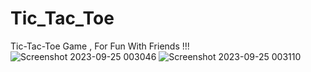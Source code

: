# Tic_Tac_Toe
Tic-Tac-Toe Game , For Fun With Friends !!!
![Screenshot 2023-09-25 003046](https://github.com/Dhruv-Gidwani/Tic_Tac_Toe/assets/115818815/349a7998-6a7c-46ed-9a27-86ac90e90bec)
![Screenshot 2023-09-25 003110](https://github.com/Dhruv-Gidwani/Tic_Tac_Toe/assets/115818815/2f51f238-76ca-4b9e-b013-7c516f787a3b)



